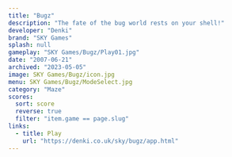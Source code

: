 ```yaml
---
title: "Bugz"
description: "The fate of the bug world rests on your shell!"
developer: "Denki"
brand: "SKY Games"
splash: null
gameplay: "SKY Games/Bugz/Play01.jpg"
date: "2007-06-21"
archived: "2023-05-05"
image: SKY Games/Bugz/icon.jpg
menu: SKY Games/Bugz/ModeSelect.jpg
category: "Maze"
scores:
  sort: score
  reverse: true
  filter: "item.game == page.slug"
links:
  - title: Play
    url: "https://denki.co.uk/sky/bugz/app.html"
---
```

